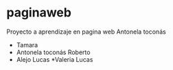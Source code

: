 ﻿# paginaweb

Proyecto a aprendizaje en pagina web 
Antonela toconás
* Tamara
* Antonela toconás
Roberto
* Alejo
Lucas
*Valeria
Lucas

